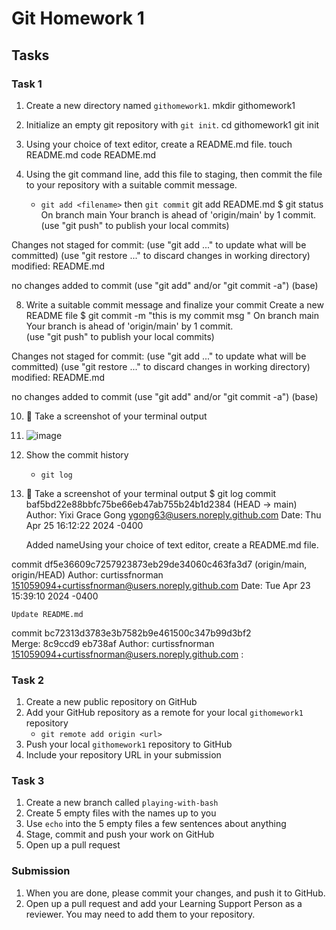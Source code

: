 # Git Homework 1

## Tasks
### Task 1
1. Create a new directory named `githomework1`.
mkdir githomework1

3. Initialize an empty git repository with `git init`.
cd githomework1
git init

5. Using your choice of text editor, create a README.md file.
touch README.md
code README.md

7. Using the git command line, add this file to staging, then commit the file to your repository with a suitable commit message.
    * `git add <filename>` then `git commit`
git add README.md
$ git status
On branch main
Your branch is ahead of 'origin/main' by 1 commit.   
  (use "git push" to publish your local commits)     

Changes not staged for commit:
  (use "git add <file>..." to update what will be committed)
  (use "git restore <file>..." to discard changes in 
working directory)
        modified:   README.md

no changes added to commit (use "git add" and/or "git commit -a")
(base) 
      
8. Write a suitable commit message and finalize your commit
Create a new README file
$ git commit -m "this is my commit msg "
On branch main
Your branch is ahead of 'origin/main' by 1 commit.   
  (use "git push" to publish your local commits)     

Changes not staged for commit:
  (use "git add <file>..." to update what will be committed)
  (use "git restore <file>..." to discard changes in 
working directory)
        modified:   README.md

no changes added to commit (use "git add" and/or "git commit -a")
(base) 

10. 📸 Take a screenshot of your terminal output

11. ![image](https://github.com/Ygong63/git/assets/166828612/97139615-8900-495c-8dd3-23fce6196037)

12. Show the commit history
    * `git log`
13. 📸 Take a screenshot of your terminal output
$ git log
commit baf5bd22e88bbfc75be66eb47ab755b24b1d2384 (HEAD -> main)
Author: Yixi Grace Gong <ygong63@users.noreply.github.com>
Date:   Thu Apr 25 16:12:22 2024 -0400

    Added nameUsing your choice of text editor, create a README.md file.

commit df5e36609c7257923873eb29de34060c463fa3d7 (origin/main, origin/HEAD)
Author: curtissfnorman <151059094+curtissfnorman@users.noreply.github.com>
Date:   Tue Apr 23 15:39:10 2024 -0400

    Update README.md

commit bc72313d3783e3b7582b9e461500c347b99d3bf2      
Merge: 8c9ccd9 eb738af
Author: curtissfnorman <151059094+curtissfnorman@users.noreply.github.com>
:
### Task 2
1. Create a new public repository on GitHub
2. Add your GitHub repository as a remote for your local `githomework1` repository
    * `git remote add origin <url>`
3. Push your local `githomework1` repository to GitHub
4. Include your repository URL in your submission

### Task 3
1. Create a new branch called `playing-with-bash`
2. Create 5 empty files with the names up to you
3. Use `echo` into the 5 empty files a few sentences about anything
4. Stage, commit and push your work on GitHub
5. Open up a pull request

### Submission

1. When you are done, please commit your changes, and push it to GitHub.
2. Open up a pull request and add your Learning Support Person as a reviewer. You may need to add them to your repository.
